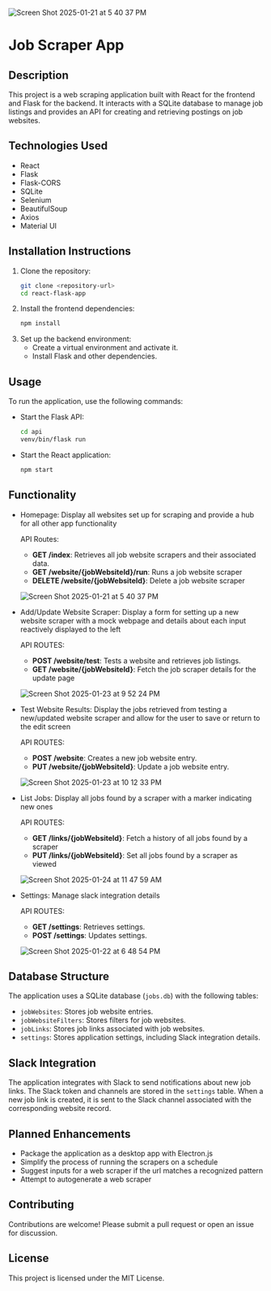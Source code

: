 ![Screen Shot 2025-01-21 at 5 40 37 PM](https://github.com/user-attachments/assets/b40d3b55-53fe-4946-83dd-23542f93e096)

# Job Scraper App

## Description

This project is a web scraping application built with React for the frontend and Flask for the backend. It interacts with a SQLite database to manage job listings and provides an API for creating and retrieving postings on job websites.

## Technologies Used

- React
- Flask
- Flask-CORS
- SQLite
- Selenium
- BeautifulSoup
- Axios
- Material UI

## Installation Instructions

1. Clone the repository:
   ```bash
   git clone <repository-url>
   cd react-flask-app
   ```
2. Install the frontend dependencies:
   ```bash
   npm install
   ```
3. Set up the backend environment:
   - Create a virtual environment and activate it.
   - Install Flask and other dependencies.

## Usage

To run the application, use the following commands:

- Start the Flask API:
  ```bash
  cd api
  venv/bin/flask run
  ```
- Start the React application:
  ```bash
  npm start
  ```

## Functionality

- Homepage: Display all websites set up for scraping and provide a hub for all other app functionality

   API Routes:
   - **GET /index**: Retrieves all job website scrapers and their associated data.
   - **GET /website/{jobWebsiteId}/run**: Runs a job website scraper
   - **DELETE /website/{jobWebsiteId}**: Delete a job website scraper
  
  ![Screen Shot 2025-01-21 at 5 40 37 PM](https://github.com/user-attachments/assets/b40d3b55-53fe-4946-83dd-23542f93e096)

- Add/Update Website Scraper: Display a form for setting up a new website scraper with a mock webpage and details about each input reactively displayed to the left

  API ROUTES:
  - **POST /website/test**: Tests a website and retrieves job listings.
  - **GET /website/{jobWebsiteId}**: Fetch the job scraper details for the update page

   ![Screen Shot 2025-01-23 at 9 52 24 PM](https://github.com/user-attachments/assets/1f0b8de9-a75a-4459-bc7d-6b462e023ad9)

- Test Website Results: Display the jobs retrieved from testing a new/updated website scraper and allow for the user to save or return to the edit screen

  API ROUTES:
  - **POST /website**: Creates a new job website entry.
  - **PUT /website/{jobWebsiteId}**: Update a job website entry.
  
   ![Screen Shot 2025-01-23 at 10 12 33 PM](https://github.com/user-attachments/assets/a06c6222-f8d8-4c22-acce-a9850e9be16e)

- List Jobs: Display all jobs found by a scraper with a marker indicating new ones
  
   API ROUTES:
   - **GET /links/{jobWebsiteId}**: Fetch a history of all jobs found by a scraper
   - **PUT /links/{jobWebsiteId}**: Set all jobs found by a scraper as viewed

   ![Screen Shot 2025-01-24 at 11 47 59 AM](https://github.com/user-attachments/assets/4266cd4f-6f3e-4d21-8afb-1a5194fd5856)

- Settings: Manage slack integration details

  API ROUTES:
   - **GET /settings**: Retrieves settings.
   - **POST /settings**: Updates settings.
     
   ![Screen Shot 2025-01-22 at 6 48 54 PM](https://github.com/user-attachments/assets/8be743b8-375c-42a2-a625-2da3fe3733fa)


## Database Structure

The application uses a SQLite database (`jobs.db`) with the following tables:

- `jobWebsites`: Stores job website entries.
- `jobWebsiteFilters`: Stores filters for job websites.
- `jobLinks`: Stores job links associated with job websites.
- `settings`: Stores application settings, including Slack integration details.

## Slack Integration

The application integrates with Slack to send notifications about new job links. The Slack token and channels are stored in the `settings` table. When a new job link is created, it is sent to the Slack channel associated with the corresponding website record.

## Planned Enhancements

- Package the application as a desktop app with Electron.js
- Simplify the process of running the scrapers on a schedule
- Suggest inputs for a web scraper if the url matches a recognized pattern
- Attempt to autogenerate a web scraper

## Contributing

Contributions are welcome! Please submit a pull request or open an issue for discussion.

## License

This project is licensed under the MIT License.
